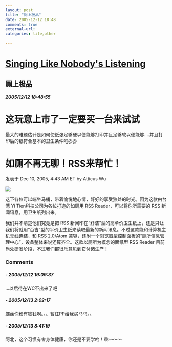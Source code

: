 ```yaml
---
layout: post
title: "厕上极品"
date: 2005-12-12 18:48
comments: true
external-url: 
categories: life,other

---
```



# [Singing Like Nobody's Listening][1]

   [1]: index.html

## 厕上极品

##### 2005/12/12 18:48:55

# 这玩意上市了一定要买一台来试试  
最大的难题估计是如何使纸张足够硬以便能够打印并且足够软以便能够....并且打印后的纸符合基本的卫生条件吧@@

# 如厕不再无聊！RSS来帮忙！

发表于 Dec 10, 2005, 4:43 AM ET by Atticus Wu  


[![][2]][3]

   [2]: http://cn.engadget.com/images/2005/12/3060000000057296.jpg
   [3]: http://www.djspyhunter.com/teapot/2005/12/rsstroom-reader-toilet-paper-printer.html

这下各位可以端坐马桶，带着愉悦地心情，好好的享受独处的时光。因为这款由台湾 Yi Tien科技公司为各位打造的如厕用 RSS Reader，可以将你所需要的 RSS 新闻讯息，用卫生纸列出来。  
  
我们并不清楚他们究竟是把 RSS 新闻印在“舒洁”型的高单价卫生纸上，还是只让我们将就用“百吉”型的平价卫生纸来读取最新的新闻讯息。不过这款能和计算机主机无线连结，和 RSS 2.0/Atom 兼容，还附一个浏览器型控制面板的“厕所信息管理中心”，设备整体来说还算齐全。这款以厕所为概念的面纸型 RSS Reader 目前尚处研发阶段，不过我们都很乐意见到它付诸生产！  


### Comments

#####  - 2005/12/12 19:09:37

...以后待在WC不出来了吧

#####  - 2005/12/13 2:02:17

螺丝你粉有钱钱啊。。。暂住PP给我买马马。。

#####  - 2005/12/13 8:41:19

阿北，这个习惯有害身体健康，你还是不要学哈！乖～～～